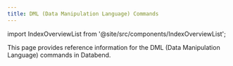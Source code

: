 ```yaml
---
title: DML (Data Manipulation Language) Commands
---
```

import IndexOverviewList from '@site/src/components/IndexOverviewList';

This page provides reference information for the DML (Data Manipulation Language) commands in Databend.

<IndexOverviewList />